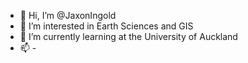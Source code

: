 - 👋 Hi, I’m @JaxonIngold
- 👀 I’m interested in Earth Sciences and GIS
- 🌱 I’m currently learning at the University of Auckland
- 📫 -

<!---
JaxonIngold/JaxonIngold is a ✨ special ✨ repository because its `README.md` (this file) appears on your GitHub profile.
You can click the Preview link to take a look at your changes.
--->
